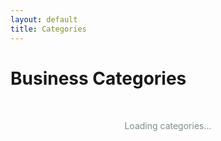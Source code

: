 ```yaml
---
layout: default
title: Categories
---
```


# Business Categories

<div id="categories-container">
  <div class="loading">Loading categories...</div>
</div>

<script>
async function loadCategories() {
  try {
    const response = await fetch('/api/businesses.json');
    const data = await response.json();
    displayCategories(data.businesses);
  } catch (error) {
    document.getElementById('categories-container').innerHTML = 
      '<p>Error loading categories. Please try again later.</p>';
  }
}

function displayCategories(businesses) {
  const container = document.getElementById('categories-container');
  
  if (!businesses || businesses.length === 0) {
    container.innerHTML = '<p>No categories found.</p>';
    return;
  }
  
  // Group businesses by category
  const categories = {};
  businesses.forEach(business => {
    const category = business.category || 'Uncategorized';
    if (!categories[category]) {
      categories[category] = [];
    }
    categories[category].push(business);
  });
  
  // Sort categories alphabetically
  const sortedCategories = Object.keys(categories).sort();
  
  const html = sortedCategories.map(category => `
    <div class="category-section">
      <h2>${category}</h2>
      <div class="businesses-grid">
        ${categories[category].map(business => `
          <div class="business-card">
            <h3><a href="/business/${business.slug}/">${business.name}</a></h3>
            <p class="description">${business.description || ''}</p>
            <div class="contact-info">
              ${business.phone ? `<span class="phone">📞 ${business.phone}</span>` : ''}
              ${business.website ? `<a href="${business.website}" target="_blank">🌐 Website</a>` : ''}
            </div>
          </div>
        `).join('')}
      </div>
    </div>
  `).join('');
  
  container.innerHTML = html;
}

// Load categories when page loads
document.addEventListener('DOMContentLoaded', loadCategories);
</script>

<style>
.category-section {
  margin: 2rem 0;
}

.category-section h2 {
  color: #2c3e50;
  border-bottom: 2px solid #3498db;
  padding-bottom: 0.5rem;
  margin-bottom: 1rem;
}

.businesses-grid {
  display: grid;
  grid-template-columns: repeat(auto-fill, minmax(300px, 1fr));
  gap: 1rem;
}

.business-card {
  border: 1px solid #ddd;
  border-radius: 8px;
  padding: 1rem;
  background: #f9f9f9;
  transition: transform 0.2s;
}

.business-card:hover {
  transform: translateY(-2px);
  box-shadow: 0 4px 8px rgba(0,0,0,0.1);
}

.business-card h3 {
  margin-top: 0;
  color: #2c3e50;
}

.business-card .description {
  color: #555;
  font-size: 0.9rem;
  margin: 0.5rem 0;
}

.contact-info {
  margin-top: 1rem;
}

.contact-info span, .contact-info a {
  margin-right: 1rem;
  font-size: 0.9rem;
}

.loading {
  text-align: center;
  padding: 2rem;
  color: #7f8c8d;
}
</style>
